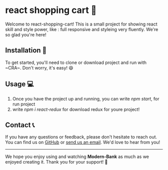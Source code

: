 # react shopping cart 🛒

Welcome to react-shopping-cart! This is a small project for showing react skill and style power, like :
full responsive and styleing very fluently. We're so glad you're here!

## Installation 📩

To get started, you'll need to clone or download project and run with ~CRA~. Don't worry, it's easy! 😄

## Usage 💻

1. Once you have the project up and running, you can write *npm start*, for run project
2. write *npm i react-redux* for download redux for youre project!

## Contact 📞

If you have any questions or feedback, please don't hesitate to reach out. You can find us on [GitHub](https://github.com/Mahdi-heydari) or [send us an email](mahdi.funlife@gmail.com). We'd love to hear from you!

---

We hope you enjoy using and watching **Modern-Bank** as much as we enjoyed creating it. Thank you for your support! 🌱
